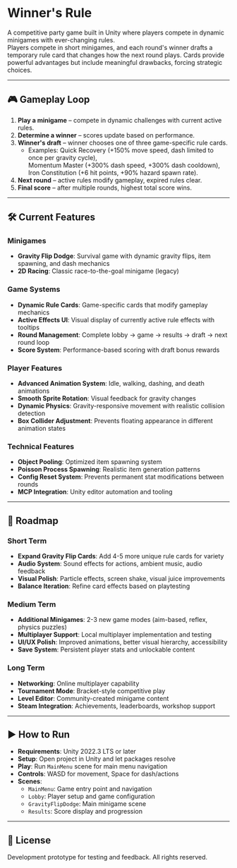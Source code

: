 # Winner's Rule

A competitive party game built in Unity where players compete in dynamic minigames with ever-changing rules.  
Players compete in short minigames, and each round's winner drafts a temporary rule card that changes how the next round plays. Cards provide powerful advantages but include meaningful drawbacks, forcing strategic choices.

---

## 🎮 Gameplay Loop
1. **Play a minigame** – compete in dynamic challenges with current active rules.  
2. **Determine a winner** – scores update based on performance.  
3. **Winner's draft** – winner chooses one of three game-specific rule cards.  
   - Examples: Quick Recovery (+150% move speed, dash limited to once per gravity cycle),  
     Momentum Master (+300% dash speed, +300% dash cooldown),  
     Iron Constitution (+6 hit points, +90% hazard spawn rate).  
4. **Next round** – active rules modify gameplay, expired rules clear.  
5. **Final score** – after multiple rounds, highest total score wins.

---

## 🛠 Current Features

### Minigames
- **Gravity Flip Dodge**: Survival game with dynamic gravity flips, item spawning, and dash mechanics
- **2D Racing**: Classic race-to-the-goal minigame (legacy)

### Game Systems
- **Dynamic Rule Cards**: Game-specific cards that modify gameplay mechanics
- **Active Effects UI**: Visual display of currently active rule effects with tooltips
- **Round Management**: Complete lobby → game → results → draft → next round loop
- **Score System**: Performance-based scoring with draft bonus rewards

### Player Features
- **Advanced Animation System**: Idle, walking, dashing, and death animations
- **Smooth Sprite Rotation**: Visual feedback for gravity changes
- **Dynamic Physics**: Gravity-responsive movement with realistic collision detection
- **Box Collider Adjustment**: Prevents floating appearance in different animation states

### Technical Features
- **Object Pooling**: Optimized item spawning system
- **Poisson Process Spawning**: Realistic item generation patterns
- **Config Reset System**: Prevents permanent stat modifications between rounds
- **MCP Integration**: Unity editor automation and tooling

---

## 🚧 Roadmap

### Short Term
- **Expand Gravity Flip Cards**: Add 4-5 more unique rule cards for variety
- **Audio System**: Sound effects for actions, ambient music, audio feedback
- **Visual Polish**: Particle effects, screen shake, visual juice improvements
- **Balance Iteration**: Refine card effects based on playtesting

### Medium Term  
- **Additional Minigames**: 2-3 new game modes (aim-based, reflex, physics puzzles)
- **Multiplayer Support**: Local multiplayer implementation and testing
- **UI/UX Polish**: Improved animations, better visual hierarchy, accessibility
- **Save System**: Persistent player stats and unlockable content

### Long Term
- **Networking**: Online multiplayer capability
- **Tournament Mode**: Bracket-style competitive play
- **Level Editor**: Community-created minigame content
- **Steam Integration**: Achievements, leaderboards, workshop support

---

## ▶️ How to Run
- **Requirements**: Unity 2022.3 LTS or later
- **Setup**: Open project in Unity and let packages resolve
- **Play**: Run `MainMenu` scene for main menu navigation
- **Controls**: WASD for movement, Space for dash/actions
- **Scenes**: 
  - `MainMenu`: Game entry point and navigation
  - `Lobby`: Player setup and game configuration  
  - `GravityFlipDodge`: Main minigame scene
  - `Results`: Score display and progression  

---

## 📄 License
Development prototype for testing and feedback. All rights reserved.
